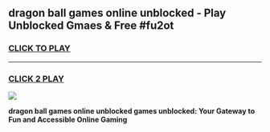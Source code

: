 
## dragon ball games online unblocked - Play Unblocked Gmaes & Free #fu2ot
<h3>
<a href="https://premium.freeplayer.one?title=dragon_ball_games_online_unblocked&ref=03M">CLICK TO PLAY</a></h3>
<hr>

<h3>
<a href="https://premium.freeplayer.one?title=dragon_ball_games_online_unblocked&ref=03M">CLICK 2 PLAY</a>
  
</h3>

<a href="https://premium.freeplayer.one?title=dragon_ball_games_online_unblocked&ref=03M"><img src="https://clearcache.store/games.png"></a>


**dragon ball games online unblocked games unblocked: Your Gateway to Fun and Accessible Online Gaming**
